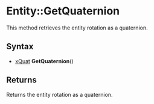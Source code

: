# Entity::GetQuaternion #
This method retrieves the entity rotation as a quaternion.

## Syntax ##
- [xQuat](xQuat.md) **GetQuaternion**()

## Returns ##
Returns the entity rotation as a quaternion.